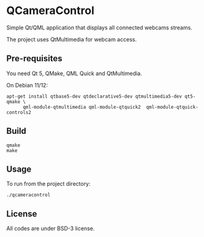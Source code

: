 # QCameraControl

Simple Qt/QML application that displays all connected webcams streams.

The project uses QtMultimedia for webcam access.

## Pre-requisites

You need Qt 5, QMake, QML Quick and QtMultimedia.

On Debian 11/12:
```
apt-get install qtbase5-dev qtdeclarative5-dev qtmultimedia5-dev qt5-qmake \
      qml-module-qtmultimedia qml-module-qtquick2  qml-module-qtquick-controls2
```

## Build

```
qmake
make
```

## Usage

To run from the project directory:

`./qcameracontrol`

## License

All codes are under BSD-3 license.


